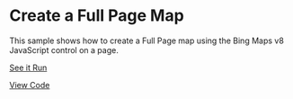 # Create a Full Page Map

This sample shows how to create a Full Page map using the Bing Maps v8 JavaScript control on a page.


[See it Run](http://crpietschmann.github.io/bingmaps-v8-quickstart-samples/201-map-fullpage/)

[View Code](index.htm)